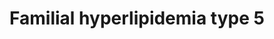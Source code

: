 ---
annotations:
- id: PW:0000013
  parent: disease pathway
  type: Pathway Ontology
  value: disease pathway
- id: DOID:1171
  parent: genetic disease
  type: Disease Ontology
  value: hyperlipoproteinemia type V
- id: CL:0000182
  parent: native cell
  type: Cell Type Ontology
  value: hepatocyte
- id: DOID:1168
  parent: genetic disease
  type: Disease Ontology
  value: familial hyperlipidemia
authors:
- UlasBabayigit
- Eweitz
citedin: ''
communities:
- RareDiseases
description: 'Familial hyperlipidemias are classified according to the Fredrickson
  classification. Type V familial hyperlipidemia is also known as combined hyperlipidemia
  as it look like a combination of type I and type IV. In type V familial hyperlipidemia
  there is an increase in both chylomicrons and VLDL. Both of the lipoproteins are
  hydrolyzed by LPL. However, this is mainly caused by mutations in APOA5. APOA5 plays
  a role in stablizing the APOC2-LPL complex, which is needed to hydrolize VLDL and
  chylomicrons. Mutations in APOA5 would therefore lead to instability of this complex
  and less hydrolysis. Some cases have also shown a decrease in LPL itself, which
  was mostly linked to the VLDL increase. '
last-edited: 2024-07-23
ndex: f8cb445a-da33-11eb-b666-0ac135e8bacf
organisms:
- Homo sapiens
redirect_from:
- /index.php/Pathway:WP5112
- /instance/WP5112
- /instance/WP5112_r134576
revision: r134576
schema-jsonld:
- '@context': https://schema.org/
  '@id': https://wikipathways.github.io/pathways/WP5112.html
  '@type': Dataset
  creator:
    '@type': Organization
    name: WikiPathways
  description: 'Familial hyperlipidemias are classified according to the Fredrickson
    classification. Type V familial hyperlipidemia is also known as combined hyperlipidemia
    as it look like a combination of type I and type IV. In type V familial hyperlipidemia
    there is an increase in both chylomicrons and VLDL. Both of the lipoproteins are
    hydrolyzed by LPL. However, this is mainly caused by mutations in APOA5. APOA5
    plays a role in stablizing the APOC2-LPL complex, which is needed to hydrolize
    VLDL and chylomicrons. Mutations in APOA5 would therefore lead to instability
    of this complex and less hydrolysis. Some cases have also shown a decrease in
    LPL itself, which was mostly linked to the VLDL increase. '
  keywords:
  - APOA1
  - APOA2
  - APOA4
  - APOA5
  - APOC2
  - CETP
  - Cholesterol
  - Chylomicron
  - Chylomicron remnant
  - GPIHBP1
  - HDL
  - IDL
  - LCAT
  - LDL
  - LDLR
  - LIPC
  - LMF1
  - LPL
  - LRP1
  - Lipoprotein
  - PLTP
  - Phospholipid
  - SEL1L
  - Triglyceride
  - VLDL
  license: CC0
  name: Familial hyperlipidemia type 5
seo: CreativeWork
title: Familial hyperlipidemia type 5
wpid: WP5112
---